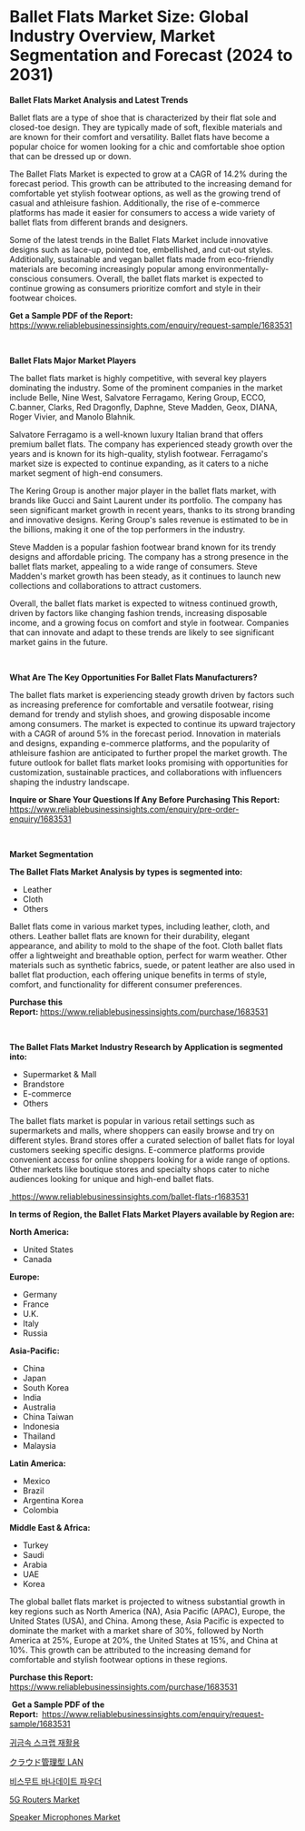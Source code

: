 <p><h1>Ballet Flats Market Size: Global Industry Overview, Market Segmentation and Forecast (2024 to 2031)</h1></p><p><strong>Ballet Flats Market Analysis and Latest Trends</strong></p>
<p><p>Ballet flats are a type of shoe that is characterized by their flat sole and closed-toe design. They are typically made of soft, flexible materials and are known for their comfort and versatility. Ballet flats have become a popular choice for women looking for a chic and comfortable shoe option that can be dressed up or down.</p><p>The Ballet Flats Market is expected to grow at a CAGR of 14.2% during the forecast period. This growth can be attributed to the increasing demand for comfortable yet stylish footwear options, as well as the growing trend of casual and athleisure fashion. Additionally, the rise of e-commerce platforms has made it easier for consumers to access a wide variety of ballet flats from different brands and designers.</p><p>Some of the latest trends in the Ballet Flats Market include innovative designs such as lace-up, pointed toe, embellished, and cut-out styles. Additionally, sustainable and vegan ballet flats made from eco-friendly materials are becoming increasingly popular among environmentally-conscious consumers. Overall, the ballet flats market is expected to continue growing as consumers prioritize comfort and style in their footwear choices.</p></p>
<p><strong>Get a Sample PDF of the Report:&nbsp;</strong> <a href="https://www.reliablebusinessinsights.com/enquiry/request-sample/1683531">https://www.reliablebusinessinsights.com/enquiry/request-sample/1683531</a></p>
<p>&nbsp;</p>
<p><strong>Ballet Flats Major Market Players</strong></p>
<p><p>The ballet flats market is highly competitive, with several key players dominating the industry. Some of the prominent companies in the market include Belle, Nine West, Salvatore Ferragamo, Kering Group, ECCO, C.banner, Clarks, Red Dragonfly, Daphne, Steve Madden, Geox, DIANA, Roger Vivier, and Manolo Blahnik.</p><p>Salvatore Ferragamo is a well-known luxury Italian brand that offers premium ballet flats. The company has experienced steady growth over the years and is known for its high-quality, stylish footwear. Ferragamo's market size is expected to continue expanding, as it caters to a niche market segment of high-end consumers.</p><p>The Kering Group is another major player in the ballet flats market, with brands like Gucci and Saint Laurent under its portfolio. The company has seen significant market growth in recent years, thanks to its strong branding and innovative designs. Kering Group's sales revenue is estimated to be in the billions, making it one of the top performers in the industry.</p><p>Steve Madden is a popular fashion footwear brand known for its trendy designs and affordable pricing. The company has a strong presence in the ballet flats market, appealing to a wide range of consumers. Steve Madden's market growth has been steady, as it continues to launch new collections and collaborations to attract customers.</p><p>Overall, the ballet flats market is expected to witness continued growth, driven by factors like changing fashion trends, increasing disposable income, and a growing focus on comfort and style in footwear. Companies that can innovate and adapt to these trends are likely to see significant market gains in the future.</p></p>
<p>&nbsp;</p>
<p><strong>What Are The Key Opportunities For Ballet Flats Manufacturers?</strong></p>
<p><p>The ballet flats market is experiencing steady growth driven by factors such as increasing preference for comfortable and versatile footwear, rising demand for trendy and stylish shoes, and growing disposable income among consumers. The market is expected to continue its upward trajectory with a CAGR of around 5% in the forecast period. Innovation in materials and designs, expanding e-commerce platforms, and the popularity of athleisure fashion are anticipated to further propel the market growth. The future outlook for ballet flats market looks promising with opportunities for customization, sustainable practices, and collaborations with influencers shaping the industry landscape.</p></p>
<p><strong>Inquire or Share Your Questions If Any Before Purchasing This Report:</strong> <a href="https://www.reliablebusinessinsights.com/enquiry/pre-order-enquiry/1683531">https://www.reliablebusinessinsights.com/enquiry/pre-order-enquiry/1683531</a></p>
<p>&nbsp;</p>
<p><strong>Market Segmentation</strong></p>
<p><strong>The Ballet Flats Market Analysis by types is segmented into:</strong></p>
<p><ul><li>Leather</li><li>Cloth</li><li>Others</li></ul></p>
<p><p>Ballet flats come in various market types, including leather, cloth, and others. Leather ballet flats are known for their durability, elegant appearance, and ability to mold to the shape of the foot. Cloth ballet flats offer a lightweight and breathable option, perfect for warm weather. Other materials such as synthetic fabrics, suede, or patent leather are also used in ballet flat production, each offering unique benefits in terms of style, comfort, and functionality for different consumer preferences.</p></p>
<p><strong>Purchase this Report:&nbsp;</strong><a href="https://www.reliablebusinessinsights.com/purchase/1683531">https://www.reliablebusinessinsights.com/purchase/1683531</a></p>
<p>&nbsp;</p>
<p><strong>The Ballet Flats Market Industry Research by Application is segmented into:</strong></p>
<p><ul><li>Supermarket & Mall</li><li>Brandstore</li><li>E-commerce</li><li>Others</li></ul></p>
<p><p>The ballet flats market is popular in various retail settings such as supermarkets and malls, where shoppers can easily browse and try on different styles. Brand stores offer a curated selection of ballet flats for loyal customers seeking specific designs. E-commerce platforms provide convenient access for online shoppers looking for a wide range of options. Other markets like boutique stores and specialty shops cater to niche audiences looking for unique and high-end ballet flats.</p></p>
<p><a href="https://www.reliablebusinessinsights.com/ballet-flats-r1683531">&nbsp;https://www.reliablebusinessinsights.com/ballet-flats-r1683531</a></p>
<p><strong>In terms of Region, the Ballet Flats Market Players available by Region are:</strong></p>
<p>
    <p> <strong> North America: </strong>
        <ul>
            <li>United States</li>
            <li>Canada</li>
        </ul>
        </p> 
    <p> <strong> Europe: </strong>
        <ul>
            <li>Germany</li>
            <li>France</li>
            <li>U.K.</li>
            <li>Italy</li>
            <li>Russia</li>
        </ul>
        </p> 
    <p> <strong> Asia-Pacific: </strong>
        <ul>
            <li>China</li>
            <li>Japan</li>
            <li>South Korea</li>
            <li>India</li>
            <li>Australia</li>
            <li>China Taiwan</li>
            <li>Indonesia</li>
            <li>Thailand</li>
            <li>Malaysia</li>
        </ul>
        </p> 
    <p> <strong> Latin America: </strong>
        <ul>
            <li>Mexico</li>
            <li>Brazil</li>
            <li>Argentina Korea</li>
            <li>Colombia</li>
        </ul>
        </p> 
    <p> <strong> Middle East & Africa: </strong>
        <ul>
            <li>Turkey</li>
            <li>Saudi</li>
            <li>Arabia</li>
            <li>UAE</li>
            <li>Korea</li>
        </ul>
    </p>
    </p>
<p><p>The global ballet flats market is projected to witness substantial growth in key regions such as North America (NA), Asia Pacific (APAC), Europe, the United States (USA), and China. Among these, Asia Pacific is expected to dominate the market with a market share of 30%, followed by North America at 25%, Europe at 20%, the United States at 15%, and China at 10%. This growth can be attributed to the increasing demand for comfortable and stylish footwear options in these regions.</p></p>
<p><strong>Purchase this Report: </strong><a href="https://www.reliablebusinessinsights.com/purchase/1683531">https://www.reliablebusinessinsights.com/purchase/1683531</a></p>
<p>&nbsp;<strong>Get a Sample PDF of the Report:&nbsp;&nbsp;</strong><a href="https://www.reliablebusinessinsights.com/enquiry/request-sample/1683531">https://www.reliablebusinessinsights.com/enquiry/request-sample/1683531</a></p>
<p><strong></strong></p>
<p><p><a href="https://medium.com/@emmettsaynford43546/%EA%B7%80%EC%A4%91%ED%95%9C-%EA%B8%88%EC%86%8D-%EC%9E%AC%ED%99%9C%EC%9A%A9-%EC%8B%9C%EC%9E%A5-%EA%B7%9C%EB%AA%A8-%EC%8B%9C%EC%9E%A5-%EC%84%B8%EB%B6%84%ED%99%94-%EC%8B%9C%EC%9E%A5-%ED%8A%B8%EB%A0%8C%EB%93%9C-%EB%B0%8F-%EC%84%B1%EC%9E%A5-%EB%B6%84%EC%84%9D-%EC%98%88%EC%B8%A1-2031%EB%85%84%EA%B9%8C%EC%A7%80-ecf189384b6b">귀금속 스크랩 재활용</a></p><p><a href="https://github.com/VinceMarvin1/Market-Research-Report-List-1/blob/main/3175406141348.md">クラウド管理型 LAN</a></p><p><a href="https://github.com/mithunmistry2258/Market-Research-Report-List-1/blob/main/3722660149203.md">비스무트 바나데이트 파우더</a></p><p><a href="https://github.com/riwar777/Market-Research-Report-List-1/blob/main/5g-routers-market.md">5G Routers Market</a></p><p><a href="https://github.com/AKSHATREPORTPRIME/Market-Research-Report-List-5/blob/main/speaker-microphones-market.md">Speaker Microphones Market</a></p></p>
